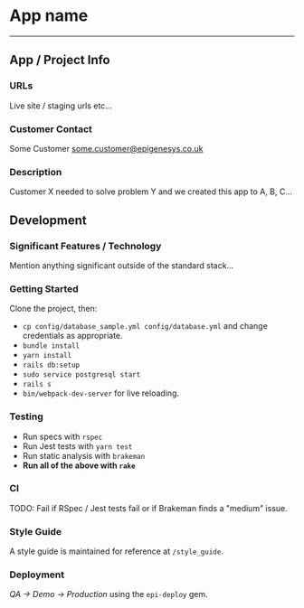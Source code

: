 # App name
---

## App / Project Info

### URLs
Live site / staging urls etc...

### Customer Contact
Some Customer <some.customer@epigenesys.co.uk>

### Description
Customer X needed to solve problem Y and we created this app to A, B, C...

## Development

### Significant Features / Technology
Mention anything significant outside of the standard stack...

### Getting Started
Clone the project, then:
* `cp config/database_sample.yml config/database.yml` and change credentials as appropriate.
* `bundle install`
* `yarn install`
* `rails db:setup`
* `sudo service postgresql start`
* `rails s`
* `bin/webpack-dev-server` for live reloading.

### Testing
* Run specs with `rspec`
* Run Jest tests with `yarn test`
* Run static analysis with `brakeman`
* **Run all of the above with `rake`**

### CI
TODO: Fail if RSpec / Jest tests fail or if Brakeman finds a "medium" issue.

### Style Guide
A style guide is maintained for reference at `/style_guide`.

### Deployment
*QA -> Demo -> Production* using the `epi-deploy` gem.

